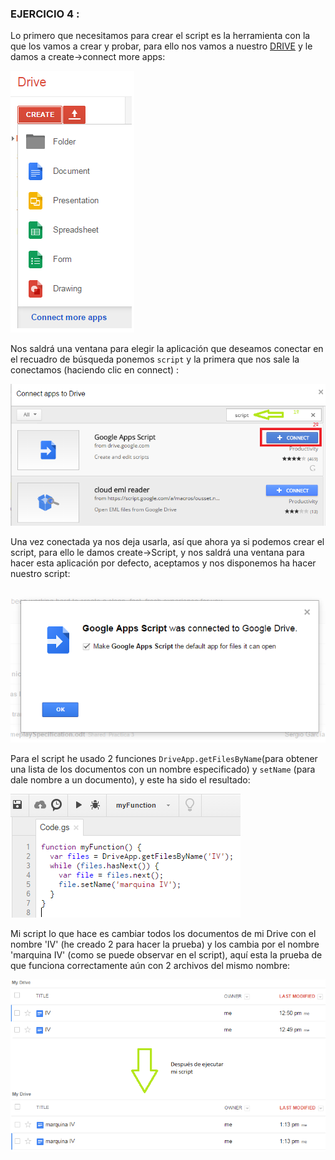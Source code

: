 ### EJERCICIO 4 :

Lo primero que necesitamos para crear el script es la herramienta con la que los vamos a crear y probar, para ello nos vamos a nuestro [DRIVE](https://drive.google.com/#my-drive) y le damos a create->connect more apps:

![](capturas/12.png)

Nos saldrá una ventana para elegir la aplicación que deseamos conectar en el recuadro de búsqueda ponemos `script` y la primera que nos sale la conectamos (haciendo clic en connect) :

![](capturas/13.png)

Una vez conectada ya nos deja usarla, así que ahora ya si podemos crear el script, para ello le damos create->Script, y nos saldrá una ventana para hacer esta aplicación por defecto, aceptamos y nos disponemos ha hacer nuestro script:

![](capturas/14.png)

Para el script he usado 2 funciones `DriveApp.getFilesByName`(para obtener una lista de los documentos con un nombre especificado) y `setName` (para dale nombre a un documento), y este ha sido el resultado:

![](capturas/15.png)

Mi script lo que hace es cambiar todos los documentos de mi Drive con el nombre 'IV' (he creado 2 para hacer la prueba) y los cambia por el nombre 'marquina IV' (como se puede observar en el script), aquí esta la prueba de que funciona correctamente aún con 2 archivos del mismo nombre:

![](capturas/16.png)